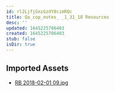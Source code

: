 ```yaml
---
id: rl2LjfjGniGzdY8cimRQc
title: Qa_cop_notes_ _1_31_18 Resources
desc: ''
updated: 1645225706403
created: 1645225706403
stub: false
isDir: true
---
```

## Imported Assets
- [RB 2018-02-01 09.jpg](/assets/rb-2018-02-01-09.jpg)
